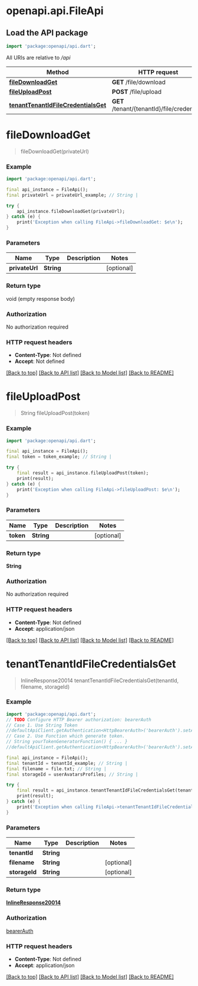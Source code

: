 # openapi.api.FileApi

## Load the API package
```dart
import 'package:openapi/api.dart';
```

All URIs are relative to */api*

Method | HTTP request | Description
------------- | ------------- | -------------
[**fileDownloadGet**](FileApi.md#filedownloadget) | **GET** /file/download | 
[**fileUploadPost**](FileApi.md#fileuploadpost) | **POST** /file/upload | 
[**tenantTenantIdFileCredentialsGet**](FileApi.md#tenanttenantidfilecredentialsget) | **GET** /tenant/{tenantId}/file/credentials | 


# **fileDownloadGet**
> fileDownloadGet(privateUrl)



### Example
```dart
import 'package:openapi/api.dart';

final api_instance = FileApi();
final privateUrl = privateUrl_example; // String | 

try {
    api_instance.fileDownloadGet(privateUrl);
} catch (e) {
    print('Exception when calling FileApi->fileDownloadGet: $e\n');
}
```

### Parameters

Name | Type | Description  | Notes
------------- | ------------- | ------------- | -------------
 **privateUrl** | **String**|  | [optional] 

### Return type

void (empty response body)

### Authorization

No authorization required

### HTTP request headers

 - **Content-Type**: Not defined
 - **Accept**: Not defined

[[Back to top]](#) [[Back to API list]](../README.md#documentation-for-api-endpoints) [[Back to Model list]](../README.md#documentation-for-models) [[Back to README]](../README.md)

# **fileUploadPost**
> String fileUploadPost(token)



### Example
```dart
import 'package:openapi/api.dart';

final api_instance = FileApi();
final token = token_example; // String | 

try {
    final result = api_instance.fileUploadPost(token);
    print(result);
} catch (e) {
    print('Exception when calling FileApi->fileUploadPost: $e\n');
}
```

### Parameters

Name | Type | Description  | Notes
------------- | ------------- | ------------- | -------------
 **token** | **String**|  | [optional] 

### Return type

**String**

### Authorization

No authorization required

### HTTP request headers

 - **Content-Type**: Not defined
 - **Accept**: application/json

[[Back to top]](#) [[Back to API list]](../README.md#documentation-for-api-endpoints) [[Back to Model list]](../README.md#documentation-for-models) [[Back to README]](../README.md)

# **tenantTenantIdFileCredentialsGet**
> InlineResponse20014 tenantTenantIdFileCredentialsGet(tenantId, filename, storageId)



### Example
```dart
import 'package:openapi/api.dart';
// TODO Configure HTTP Bearer authorization: bearerAuth
// Case 1. Use String Token
//defaultApiClient.getAuthentication<HttpBearerAuth>('bearerAuth').setAccessToken('YOUR_ACCESS_TOKEN');
// Case 2. Use Function which generate token.
// String yourTokenGeneratorFunction() { ... }
//defaultApiClient.getAuthentication<HttpBearerAuth>('bearerAuth').setAccessToken(yourTokenGeneratorFunction);

final api_instance = FileApi();
final tenantId = tenantId_example; // String | 
final filename = file.txt; // String | 
final storageId = userAvatarsProfiles; // String | 

try {
    final result = api_instance.tenantTenantIdFileCredentialsGet(tenantId, filename, storageId);
    print(result);
} catch (e) {
    print('Exception when calling FileApi->tenantTenantIdFileCredentialsGet: $e\n');
}
```

### Parameters

Name | Type | Description  | Notes
------------- | ------------- | ------------- | -------------
 **tenantId** | **String**|  | 
 **filename** | **String**|  | [optional] 
 **storageId** | **String**|  | [optional] 

### Return type

[**InlineResponse20014**](InlineResponse20014.md)

### Authorization

[bearerAuth](../README.md#bearerAuth)

### HTTP request headers

 - **Content-Type**: Not defined
 - **Accept**: application/json

[[Back to top]](#) [[Back to API list]](../README.md#documentation-for-api-endpoints) [[Back to Model list]](../README.md#documentation-for-models) [[Back to README]](../README.md)

